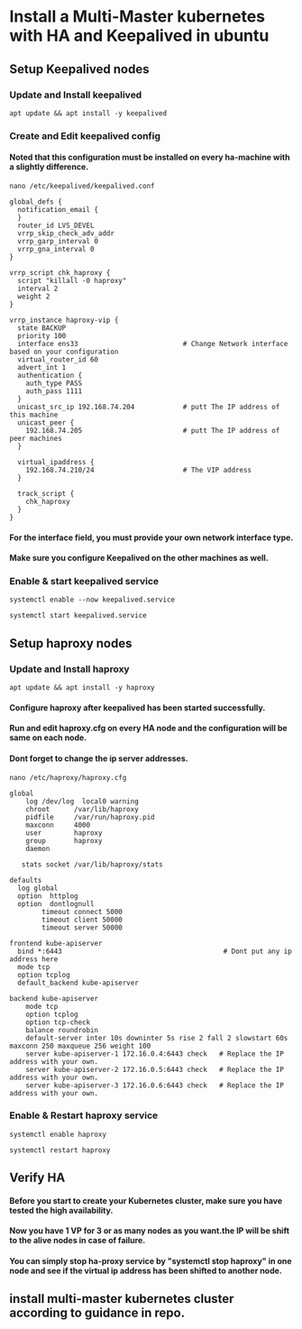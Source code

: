 # Install a Multi-Master kubernetes with HA and Keepalived in ubuntu

## Setup Keepalived nodes

### Update and Install keepalived
```
apt update && apt install -y keepalived
```

### Create and Edit keepalived config
#### Noted that this configuration must be installed on every ha-machine with a slightly difference.
```
nano /etc/keepalived/keepalived.conf
```
```
global_defs {
  notification_email {
  }
  router_id LVS_DEVEL
  vrrp_skip_check_adv_addr
  vrrp_garp_interval 0
  vrrp_gna_interval 0
}

vrrp_script chk_haproxy {
  script "killall -0 haproxy"
  interval 2
  weight 2
}

vrrp_instance haproxy-vip {
  state BACKUP
  priority 100
  interface ens33                          # Change Network interface based on your configuration
  virtual_router_id 60
  advert_int 1
  authentication {
    auth_type PASS
    auth_pass 1111
  }
  unicast_src_ip 192.168.74.204            # putt The IP address of this machine
  unicast_peer {
    192.168.74.205                         # putt The IP address of peer machines
  }

  virtual_ipaddress {
    192.168.74.210/24                      # The VIP address
  }

  track_script {
    chk_haproxy
  }
}
```
#### For the interface field, you must provide your own network interface type.
#### Make sure you configure Keepalived on the other machines as well.

### Enable & start keepalived service
```
systemctl enable --now keepalived.service
```
```
systemctl start keepalived.service
```
## Setup haproxy nodes

### Update and Install haproxy
```
apt update && apt install -y haproxy
```
#### Configure haproxy after keepalived has been started successfully.
#### Run and edit haproxy.cfg on every HA node and the configuration will be same on each node.
#### Dont forget to change the ip server addresses.
```
nano /etc/haproxy/haproxy.cfg
```
```
global
    log /dev/log  local0 warning
    chroot      /var/lib/haproxy
    pidfile     /var/run/haproxy.pid
    maxconn     4000
    user        haproxy
    group       haproxy
    daemon
   
   stats socket /var/lib/haproxy/stats
   
defaults
  log global
  option  httplog
  option  dontlognull
        timeout connect 5000
        timeout client 50000
        timeout server 50000
   
frontend kube-apiserver
  bind *:6443                                        # Dont put any ip address here
  mode tcp
  option tcplog
  default_backend kube-apiserver
   
backend kube-apiserver
    mode tcp
    option tcplog
    option tcp-check
    balance roundrobin
    default-server inter 10s downinter 5s rise 2 fall 2 slowstart 60s maxconn 250 maxqueue 256 weight 100
    server kube-apiserver-1 172.16.0.4:6443 check 	# Replace the IP address with your own.
    server kube-apiserver-2 172.16.0.5:6443 check 	# Replace the IP address with your own.
    server kube-apiserver-3 172.16.0.6:6443 check 	# Replace the IP address with your own.
```

### Enable & Restart haproxy service
```
systemctl enable haproxy
```
```
systemctl restart haproxy
```

## Verify HA

#### Before you start to create your Kubernetes cluster, make sure you have tested the high availability.
#### Now you have 1 VP for 3 or as many nodes as you want.the IP will be shift to the alive nodes in case of failure.
#### You can simply stop ha-proxy service by "systemctl stop haproxy" in one node and see if the virtual ip address has been shifted to another node.

## install multi-master kubernetes cluster according to guidance in repo.



